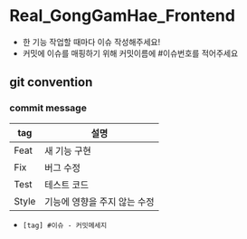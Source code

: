 # Real_GongGamHae_Frontend

- 한 기능 작업할 때마다 이슈 작성해주세요!
- 커밋에 이슈를 매핑하기 위해 커밋이름에 #이슈번호를 적어주세요

## git convention

### commit message

|tag|설명|
|---|---|
|Feat|새 기능 구현|
|Fix|버그 수정|
|Test|테스트 코드|
|Style|기능에 영향을 주지 않는 수정|

- `[tag] #이슈 - 커밋메세지`
